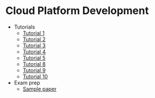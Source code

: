 # Cloud Platform Development

- Tutorials
  - [Tutorial 1](https://github.com/kieranrussell/cloud-platform-development/blob/master/Tutorial%201.md)
  - [Tutorial 2](https://github.com/kieranrussell/cloud-platform-development/blob/master/Tutorial%202.md)
  - [Tutorial 3](https://github.com/kieranrussell/cloud-platform-development/blob/master/Tutorial%203.md)
  - [Tutorial 4](https://github.com/kieranrussell/cloud-platform-development/blob/master/Tutorial%204.md)
  - [Tutorial 5](https://github.com/kieranrussell/cloud-platform-development/blob/master/Tutorial%205.md)
  - [Tutorial 8](https://github.com/kieranrussell/cloud-platform-development/blob/master/Tutorial%208.md)
  - [Tutorial 9](https://github.com/kieranrussell/cloud-platform-development/blob/master/Tutorial%209.md)
  - [Tutorial 10](https://github.com/kieranrussell/cloud-platform-development/blob/master/Tutorial%2010.md)
- Exam prep
  - [Sample paper](https://github.com/kieranrussell/cloud-platform-development/blob/master/Tutorial%2010.md)

